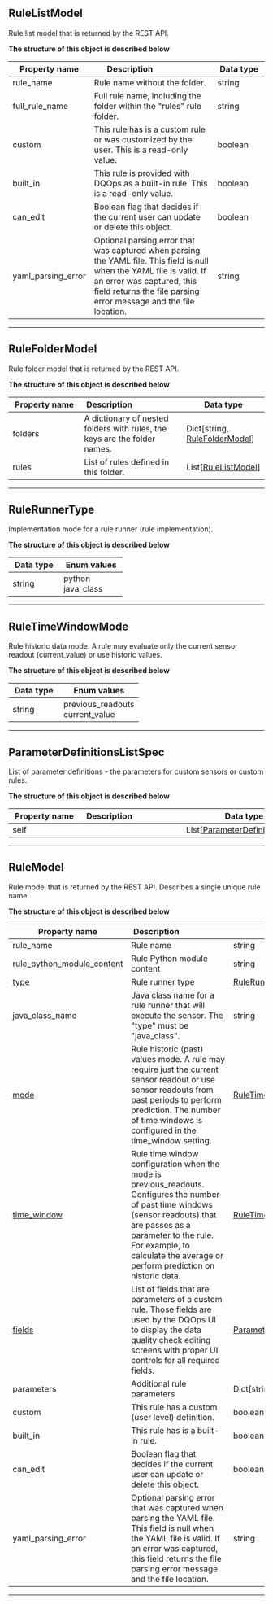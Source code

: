 
## RuleListModel
Rule list model that is returned by the REST API.


**The structure of this object is described below**


|&nbsp;Property&nbsp;name&nbsp;|&nbsp;Description&nbsp;&nbsp;&nbsp;&nbsp;&nbsp;&nbsp;&nbsp;&nbsp;&nbsp;&nbsp;&nbsp;&nbsp;&nbsp;&nbsp;&nbsp;&nbsp;&nbsp;&nbsp;&nbsp;&nbsp;&nbsp;|&nbsp;Data&nbsp;type&nbsp;|
|---------------|---------------------------------|-----------|
|rule_name|Rule name without the folder.|string|
|full_rule_name|Full rule name, including the folder within the &quot;rules&quot; rule folder.|string|
|custom|This rule has is a custom rule or was customized by the user. This is a read-only value.|boolean|
|built_in|This rule is provided with DQOps as a built-in rule. This is a read-only value.|boolean|
|can_edit|Boolean flag that decides if the current user can update or delete this object.|boolean|
|yaml_parsing_error|Optional parsing error that was captured when parsing the YAML file. This field is null when the YAML file is valid. If an error was captured, this field returns the file parsing error message and the file location.|string|


___

## RuleFolderModel
Rule folder model that is returned by the REST API.


**The structure of this object is described below**


|&nbsp;Property&nbsp;name&nbsp;|&nbsp;Description&nbsp;&nbsp;&nbsp;&nbsp;&nbsp;&nbsp;&nbsp;&nbsp;&nbsp;&nbsp;&nbsp;&nbsp;&nbsp;&nbsp;&nbsp;&nbsp;&nbsp;&nbsp;&nbsp;&nbsp;&nbsp;|&nbsp;Data&nbsp;type&nbsp;|
|---------------|---------------------------------|-----------|
|folders|A dictionary of nested folders with rules, the keys are the folder names.|Dict[string, [RuleFolderModel](./rules.md#RuleFolderModel)]|
|rules|List of rules defined in this folder.|List[[RuleListModel](./rules.md#RuleListModel)]|


___

## RuleRunnerType
Implementation mode for a rule runner (rule implementation).


**The structure of this object is described below**


|&nbsp;Data&nbsp;type&nbsp;|&nbsp;Enum&nbsp;values&nbsp;|
|-----------|-------------|
|string|python<br/>java_class<br/>|

___

## RuleTimeWindowMode
Rule historic data mode. A rule may evaluate only the current sensor readout (current_value) or use historic values.


**The structure of this object is described below**


|&nbsp;Data&nbsp;type&nbsp;|&nbsp;Enum&nbsp;values&nbsp;|
|-----------|-------------|
|string|previous_readouts<br/>current_value<br/>|

___

## ParameterDefinitionsListSpec
List of parameter definitions - the parameters for custom sensors or custom rules.


**The structure of this object is described below**


|&nbsp;Property&nbsp;name&nbsp;|&nbsp;Description&nbsp;&nbsp;&nbsp;&nbsp;&nbsp;&nbsp;&nbsp;&nbsp;&nbsp;&nbsp;&nbsp;&nbsp;&nbsp;&nbsp;&nbsp;&nbsp;&nbsp;&nbsp;&nbsp;&nbsp;&nbsp;|&nbsp;Data&nbsp;type&nbsp;|
|---------------|---------------------------------|-----------|
|self||List[[ParameterDefinitionSpec](../../reference/yaml/SensorDefinitionYaml.md#parameterdefinitionspec)]|


___

## RuleModel
Rule model that is returned by the REST API. Describes a single unique rule name.


**The structure of this object is described below**


|&nbsp;Property&nbsp;name&nbsp;|&nbsp;Description&nbsp;&nbsp;&nbsp;&nbsp;&nbsp;&nbsp;&nbsp;&nbsp;&nbsp;&nbsp;&nbsp;&nbsp;&nbsp;&nbsp;&nbsp;&nbsp;&nbsp;&nbsp;&nbsp;&nbsp;&nbsp;|&nbsp;Data&nbsp;type&nbsp;|
|---------------|---------------------------------|-----------|
|rule_name|Rule name|string|
|rule_python_module_content|Rule Python module content|string|
|[type](#rulerunnertype)|Rule runner type|[RuleRunnerType](#rulerunnertype)|
|java_class_name|Java class name for a rule runner that will execute the sensor. The &quot;type&quot; must be &quot;java_class&quot;.|string|
|[mode](#ruletimewindowmode)|Rule historic (past) values mode. A rule may require just the current sensor readout or use sensor readouts from past periods to perform prediction. The number of time windows is configured in the time_window setting.|[RuleTimeWindowMode](#ruletimewindowmode)|
|[time_window](../../reference/yaml/RuleDefinitionYaml.md#ruletimewindowsettingsspec)|Rule time window configuration when the mode is previous_readouts. Configures the number of past time windows (sensor readouts) that are passes as a parameter to the rule. For example, to calculate the average or perform prediction on historic data.|[RuleTimeWindowSettingsSpec](../../reference/yaml/RuleDefinitionYaml.md#ruletimewindowsettingsspec)|
|[fields](#parameterdefinitionslistspec)|List of fields that are parameters of a custom rule. Those fields are used by the DQOps UI to display the data quality check editing screens with proper UI controls for all required fields.|[ParameterDefinitionsListSpec](#parameterdefinitionslistspec)|
|parameters|Additional rule parameters|Dict[string, string]|
|custom|This rule has a custom (user level) definition.|boolean|
|built_in|This rule has is a built-in rule.|boolean|
|can_edit|Boolean flag that decides if the current user can update or delete this object.|boolean|
|yaml_parsing_error|Optional parsing error that was captured when parsing the YAML file. This field is null when the YAML file is valid. If an error was captured, this field returns the file parsing error message and the file location.|string|


___

